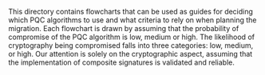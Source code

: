 This directory contains flowcharts that can be used as guides for deciding which PQC algorithms to use and what criteria to rely on when planning the migration.
Each flowchart is drawn by assuming that the probability of compromise of the PQC algorithm is low, medium or high.
The likelihood of cryptography being compromised falls into three categories: low, medium, or high. Our attention is solely on the cryptographic aspect, assuming that the implementation of composite signatures is validated and reliable.
